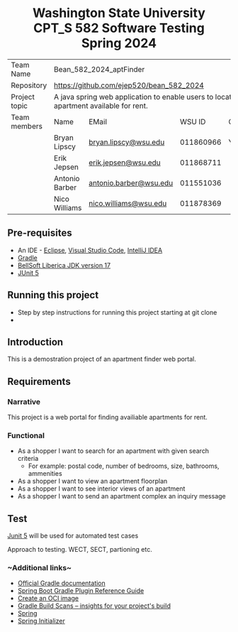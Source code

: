 <h1 style="text-align:center;">
	Washington State University<br />
	CPT_S 582 Software Testing<br />
	Spring 2024
</h1>

<table align=center>
<tr><td>Team Name</td><td colspan=4>Bean_582_2024_aptFinder</td></tr>
<tr><td>Repository</td><td colspan=4><a href="https://github.com/ejep520/bean_582_2024" target=_blank>https://github.com/ejep520/bean_582_2024</a></td></tr>
<tr><td>Project topic</td><td colspan=4> A java spring web application to enable users to locate an apartment available for rent.</td></tr>
<tr><td>Team members</td><td>Name</td><td>EMail</td><td>WSU ID</td><td>Contact</td></tr>
<tr><td></td><td>Bryan Lipscy</td><td><a href="mailto:bryan.lipscy@wsu.edu">bryan.lipscy@wsu.edu</a></td><td>011860966</td><td>Yes</td></tr>
<tr><td></td><td>Erik Jepsen</td><td><a href="mailto:erik.jepsen@wsu.edu">erik.jepsen@wsu.edu</a></td><td>011868711</td><td></td></tr>
<tr><td></td><td>Antonio Barber</td><td><a href="mailto:antonio.barber@wsu.edu">antonio.barber@wsu.edu</a></td><td>011551036</td><td></td></tr>
<tr><td></td><td>Nico Williams</td><td><a href="mailto:nico.williams@wsu.edu">nico.williams@wsu.edu</a></td><td>011878369</td><td></td></tr>
</table>

## Pre-requisites
* An IDE - [Eclipse](https://eclipseide.org/), [Visual Studio Code](https://code.visualstudio.com/), [IntelliJ IDEA](https://www.jetbrains.com/idea/)
* [Gradle](https://gradle.org/install/)
* [BellSoft Liberica JDK version 17](https://bell-sw.com/pages/downloads/#jdk-17-lts)
* [JUnit 5](https://junit.org/junit5/)

## Running this project
* Step by step instructions for running this project starting at git clone
* 
## Introduction
This is a demostration project of an apartment finder web portal.

## Requirements
### Narrative
This project is a web portal for finding availiable apartments for rent.

### Functional
* As a shopper I want to search for an apartment with given search criteria 
  * For example: postal code, number of bedrooms, size, bathrooms, ammenities
* As a shopper I want to view an apartment floorplan
* As a shopper I want to see interior views of an apartment
* As a shopper I want to send an apartment complex an inquiry message 

## Test
[Junit 5](https://junit.org/junit5/) will be used for automated test cases

Approach to testing. WECT, SECT, partioning etc.

### ~Additional links~
* [Official Gradle documentation](https://docs.gradle.org)
* [Spring Boot Gradle Plugin Reference Guide](https://docs.spring.io/spring-boot/docs/3.2.1/gradle-plugin/reference/html/)
* [Create an OCI image](https://docs.spring.io/spring-boot/docs/3.2.1/gradle-plugin/reference/html/#build-image)
* [Gradle Build Scans – insights for your project's build](https://scans.gradle.com#gradle)
* [Spring](https://spring.io/)
* [Spring Initializer](https://start.spring.io/)
